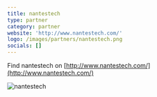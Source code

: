 ```yaml
---
title: nantestech
type: partner
category: partner
website: 'http://www.nantestech.com/'
logo: /images/partners/nantestech.png
socials: []
---
```


Find nantestech on [http://www.nantestech.com/](http://www.nantestech.com/)

![nantestech](/images/partners/nantestech.png)
